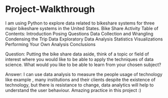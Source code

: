 # Project-Walkthrough
I am using Python to explore data related to bikeshare systems for three major bikeshare systems in the United States.
Bike Share Activity 
Table of Contents:
Introduction
Posing Questions
Data Collection and Wrangling
Condensing the Trip Data
Exploratory Data Analysis
Statistics
Visualizations
Performing Your Own Analysis
Conclusions

Question: Putting the bike share data aside, think of a topic or field of interest where you would like to be able to apply the techniques of data science. What would you like to be able to learn from your chosen subject?

Answer: I can use data analysis to measure the people usage of technology like example , many institutions and their clients despite the existence of technology, but there is resistance to change, data analytics will help to understand the user behaviour. Amazing practice in this project :)
